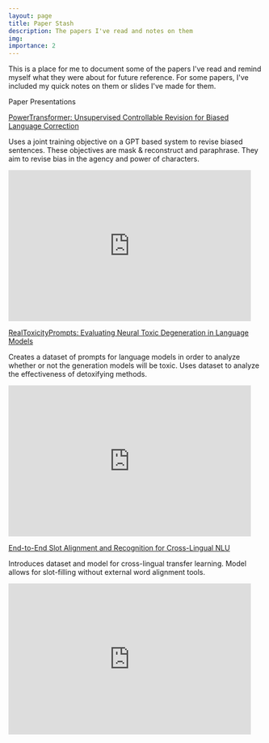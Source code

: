 ```yaml
---
layout: page
title: Paper Stash
description: The papers I've read and notes on them
img: 
importance: 2
---
```


This is a place for me to document some of the papers I've read and remind myself what they were about for future reference. For some papers, I've included my quick notes on them or slides I've made for them. 

<div class="h2">
    Paper Presentations
</div>

 <!-- width="775" height="465" -->

[PowerTransformer: Unsupervised Controllable Revision for Biased Language Correction](https://arxiv.org/abs/2010.13816)

Uses a joint training objective on a GPT based system to revise biased sentences. These objectives are mask & reconstruct and paraphrase. They aim to revise bias in the agency and power of characters.
<iframe src="https://docs.google.com/presentation/d/e/2PACX-1vQk5QfpO4C8WqBb6aXXCQZcsPoeKoubx0CpLhKJNbsNyze4Aarg2z8sfrLKMBi22khUatBBS8pOajHc/embed?start=false&loop=false&delayms=3000" frameborder="0" width="480" height="299" allowfullscreen="true" mozallowfullscreen="true" webkitallowfullscreen="true"></iframe>


[RealToxicityPrompts: Evaluating Neural Toxic Degeneration in Language Models](https://arxiv.org/abs/2009.11462)

Creates a dataset of prompts for language models in order to analyze whether or not the generation models will be toxic. Uses dataset to analyze the effectiveness of detoxifying methods. 
<iframe src="https://docs.google.com/presentation/d/e/2PACX-1vSWB4sOMUiPogzXLhwEtrSZjVERpfvmp7uA_gmaTQ8PWfMQ9YnyXsfxkP7xTNZsKsMqvDVxVBcVZy9z/embed?start=false&loop=false&delayms=3000" frameborder="0" width="480" height="299" allowfullscreen="true" mozallowfullscreen="true" webkitallowfullscreen="true"></iframe>


[End-to-End Slot Alignment and Recognition for Cross-Lingual NLU](https://arxiv.org/abs/2004.14353)

Introduces dataset and model for cross-lingual transfer learning. Model allows for slot-filling without external word alignment tools.
<iframe src="https://docs.google.com/presentation/d/e/2PACX-1vRRzKZqv9kUMBXuWXg1fNrgRo3Bs_mmeZrWzRVFX7Fqa5PhT2iWau8Ubxx_TvaaIpgQPJGr_Bpwd5c1/embed?start=false&loop=false&delayms=3000" frameborder="0" width="480" height="299" allowfullscreen="true" mozallowfullscreen="true" webkitallowfullscreen="true"></iframe>
